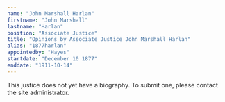 ```yaml
---
name: "John Marshall Harlan"
firstname: "John Marshall"
lastname: "Harlan"
position: "Associate Justice"
title: "Opinions by Associate Justice John Marshall Harlan"
alias: "1877harlan"
appointedby: "Hayes"
startdate: "December 10 1877"
enddate: "1911-10-14"
---
```

This justice does not yet have a biography. To submit one, please contact the site administrator.
